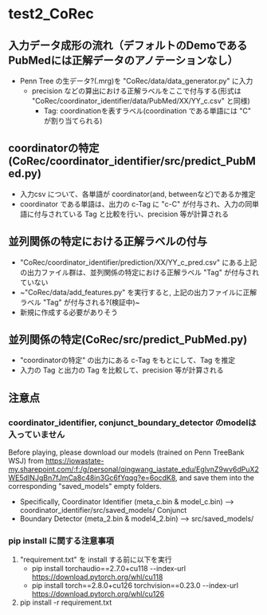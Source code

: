 # test2_CoRec
## 入力データ成形の流れ（デフォルトのDemoであるPubMedには正解データのアノテーションなし）
- Penn Tree の生データ?(.mrg)を "CoRec/data/data_generator.py" に入力
   - precision などの算出における正解ラベルをここで付与する(形式は "CoRec/coordinator_identifier/data/PubMed/XX/YY_c.csv" と同様)
     - Tag: coordinationを表すラベル(coordination である単語には "C" が割り当てられる)

## coordinatorの特定(CoRec/coordinator_identifier/src/predict_PubMed.py)
- 入力csv について、各単語が coordinator(and, betweenなど)であるか推定
- coordinator である単語は、出力の c-Tag に "c-C" が付与され、入力の同単語に付与されている Tag と比較を行い、precision 等が計算される

## 並列関係の特定における正解ラベルの付与
- "CoRec/coordinator_identifier/prediction/XX/YY_c_pred.csv" にある上記の出力ファイル群は、並列関係の特定における正解ラベル "Tag" が付与されていない
- ~"CoRec/data/add_features.py" を実行すると, 上記の出力ファイルに正解ラベル "Tag" が付与される?(検証中)~
- 新規に作成する必要がありそう

## 並列関係の特定(CoRec/src/predict_PubMed.py)
- "coordinatorの特定" の出力にある c-Tag をもとにして、Tag を推定
- 入力の Tag と出力の Tag を比較して、precision 等が計算される

## 注意点
### coordinator_identifier, conjunct_boundary_detector のmodelは入っていません
Before playing, please download our models (trained on Penn TreeBank WSJ) from https://iowastate-my.sharepoint.com/:f:/g/personal/qingwang_iastate_edu/EglvnZ9wv6dPuX2WE5dINJgBn7fJmCa8c48in3Gc6fYqqg?e=6ocdK8, and save them into the corresponding "saved_models" empty folders.

- Specifically, Coordinator Identifier (meta_c.bin & model_c.bin) --> coordinator_identifier/src/saved_models/ Conjunct
- Boundary Detector (meta_2.bin & model4_2.bin) --> src/saved_models/

### pip install に関する注意事項
1. "requirement.txt" を install する前に以下を実行
    - pip install torchaudio==2.7.0+cu118 --index-url https://download.pytorch.org/whl/cu118
    - pip install torch==2.8.0+cu126 torchvision==0.23.0 --index-url https://download.pytorch.org/whl/cu126
2. pip install -r requirement.txt
